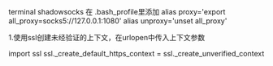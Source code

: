 terminal shadowsocks
在 .bash_profile里添加
alias proxy='export all_proxy=socks5://127.0.0.1:1080'
alias unproxy='unset all_proxy'


1.使用ssl创建未经验证的上下文，在urlopen中传入上下文参数


import ssl
ssl._create_default_https_context = ssl._create_unverified_context
